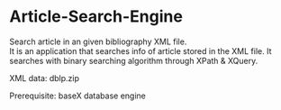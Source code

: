 # Article-Search-Engine
Search article in an given bibliography XML file.\
It is an application that searches info of article stored in the XML file. It searches with binary searching algorithm through XPath & XQuery.

XML data: dblp.zip

Prerequisite: baseX database engine
